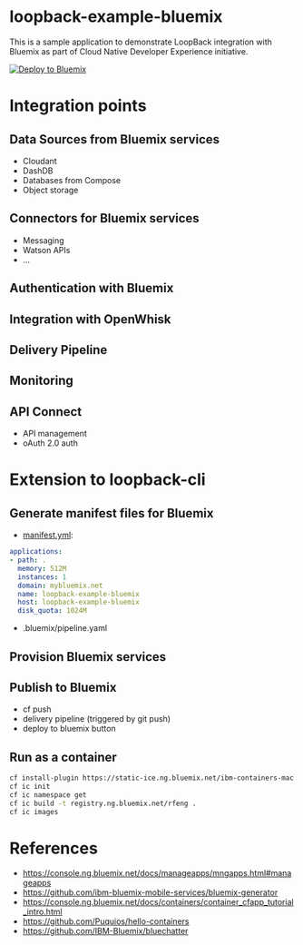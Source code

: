 # loopback-example-bluemix

This is a sample application to demonstrate LoopBack integration with Bluemix as part of Cloud Native Developer Experience initiative.

[![Deploy to Bluemix](https://bluemix.net/deploy/button.png)](https://bluemix.net/deploy?repository=https://github.com/strongloop/loopback-example-bluemix)

# Integration points

## Data Sources from Bluemix services

- Cloudant
- DashDB
- Databases from Compose
- Object storage

## Connectors for Bluemix services

- Messaging
- Watson APIs
- ...

## Authentication with Bluemix

## Integration with OpenWhisk

## Delivery Pipeline

## Monitoring

## API Connect

- API management
- oAuth 2.0 auth

# Extension to loopback-cli

## Generate manifest files for Bluemix

- [manifest.yml](https://console.ng.bluemix.net/docs/manageapps/depapps.html#appmanifest):
```yaml
applications:
- path: .
  memory: 512M
  instances: 1
  domain: mybluemix.net
  name: loopback-example-bluemix
  host: loopback-example-bluemix
  disk_quota: 1024M
```

- .bluemix/pipeline.yaml


## Provision Bluemix services
## Publish to Bluemix

- cf push
- delivery pipeline (triggered by git push)
- deploy to bluemix button

## Run as a container

```bash
cf install-plugin https://static-ice.ng.bluemix.net/ibm-containers-mac
cf ic init
cf ic namespace get
cf ic build -t registry.ng.bluemix.net/rfeng .
cf ic images
```

# References

- https://console.ng.bluemix.net/docs/manageapps/mngapps.html#manageapps
- https://github.com/ibm-bluemix-mobile-services/bluemix-generator
- https://console.ng.bluemix.net/docs/containers/container_cfapp_tutorial_intro.html
- https://github.com/Puquios/hello-containers
- https://github.com/IBM-Bluemix/bluechatter
